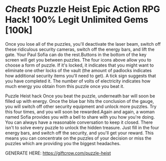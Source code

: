 # *Cheats* Puzzle Heist Epic Action RPG Hack! 100% Legit Unlimited Gems [100k]

Once you lose all of the puzzles, you'll deactivate the laser beam, switch off these ridiculous security cameras, switch off the energy bars, and lift the gate. Your Paul Sofia can do the rest.Buttons in the bottom of the key screen will get you between puzzles. The four icons above allow you to choose a form of puzzle. If it's locked, it indicates that you might want to eliminate one other locks of the vault (the amount of padlocks indicates how additional security items you'll need to get). A tick sign suggests that you have completed it. The number of volts of electricity indicates how much energy you obtain from this puzzle once you beat it.


Puzzle Heist  hack Once you beat the puzzle, underneath bar will soon be filled up with energy. Once the blue bar hits the conclusion of the gauge, you will switch off other security equipment and unlock more puzzles. Try this four times, and you will soon be rewarded.Again and again, a woman named Sofia provides you with a bell to share with you how you're doing. You can always have a reasonable conversation to keep it closed. There isn't to solve every puzzle to unlock the hidden treasure. Just fill in the four energy bars, and switch off the security, and you'll get your reward. This means you can concentrate on the puzzles of your decision or miss the puzzles which are providing you the biggest headaches.


GENERATE HERE: https://giftcrow.com/puzzle-heist
